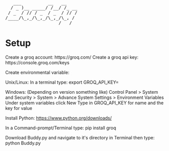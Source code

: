 <p align="center">
<pre>
   ___          __   __    
  / _ )__ _____/ /__/ /_ __
 / _  / // / _  / _  / // /
/____/\_,_/\_,_/\_,_/\_, /
                    /___/
</pre>
</p>

<h1>Setup</h1>

<p>
Create a groq account: https://groq.com/
Create a groq api key: https://console.groq.com/keys

Create environmental variable:

Unix/Linux:
In a terminal type: export GROQ_API_KEY=<your-api-key-here>

Windows: (Depending on version something like)
Control Panel > System and Security > System > Advance System Settings > Environment Variables
Under system variables click New Type in GROQ_API_KEY for name and the key for value

Install Python: https://www.python.org/downloads/

In a Command-prompt/Terminal type: pip install groq

Download Buddy.py and navigate to it's directory in Terminal then type: python Buddy.py
<p>